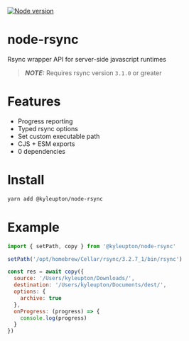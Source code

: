 [![Node version](https://img.shields.io/npm/v/@kyleupton/node-rsync.svg?style=flat)](https://www.npmjs.com/package/@kyleupton/node-rsync)

# node-rsync

Rsync wrapper API for server-side javascript runtimes

> **_NOTE:_**  Requires rsync version `3.1.0` or greater

# Features
* Progress reporting
* Typed rsync options
* Set custom executable path
* CJS + ESM exports
* 0 dependencies

# Install

```bash
yarn add @kyleupton/node-rsync
```

# Example

```javascript
import { setPath, copy } from '@kyleupton/node-rsync'

setPath('/opt/homebrew/Cellar/rsync/3.2.7_1/bin/rsync')

const res = await copy({
  source: '/Users/kyleupton/Downloads/',
  destination: '/Users/kyleupton/Documents/dest/',
  options: {
    archive: true
  },
  onProgress: (progress) => {
    console.log(progress)
  }
})
```
